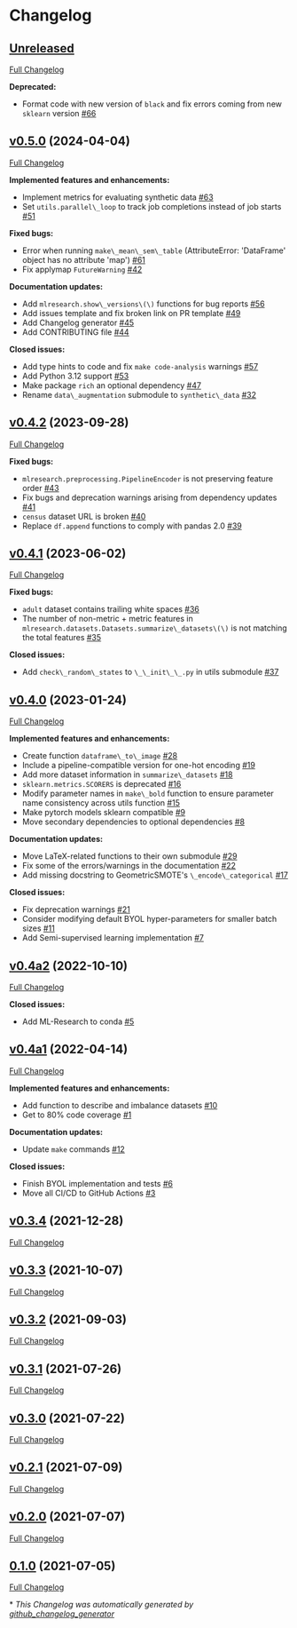 # Changelog

## [Unreleased](https://github.com/joaopfonseca/ml-research/tree/HEAD)

[Full Changelog](https://github.com/joaopfonseca/ml-research/compare/v0.5.0...HEAD)

**Deprecated:**

- Format code with new version of ``black`` and fix errors coming from new ``sklearn`` version [\#66](https://github.com/joaopfonseca/ml-research/issues/66)

## [v0.5.0](https://github.com/joaopfonseca/ml-research/tree/v0.5.0) (2024-04-04)

[Full Changelog](https://github.com/joaopfonseca/ml-research/compare/v0.4.2...v0.5.0)

**Implemented features and enhancements:**

- Implement metrics for evaluating synthetic data [\#63](https://github.com/joaopfonseca/ml-research/issues/63)
- Set ``utils.parallel\_loop`` to track job completions instead of job starts [\#51](https://github.com/joaopfonseca/ml-research/issues/51)

**Fixed bugs:**

- Error when running ``make\_mean\_sem\_table`` \(AttributeError: 'DataFrame' object has no attribute 'map'\)  [\#61](https://github.com/joaopfonseca/ml-research/issues/61)
- Fix applymap `FutureWarning` [\#42](https://github.com/joaopfonseca/ml-research/issues/42)

**Documentation updates:**

- Add ``mlresearch.show\_versions\(\)`` functions for bug reports [\#56](https://github.com/joaopfonseca/ml-research/issues/56)
- Add issues template and fix broken link on PR template [\#49](https://github.com/joaopfonseca/ml-research/issues/49)
- Add Changelog generator [\#45](https://github.com/joaopfonseca/ml-research/issues/45)
- Add CONTRIBUTING file [\#44](https://github.com/joaopfonseca/ml-research/issues/44)

**Closed issues:**

- Add type hints to code and fix ``make code-analysis`` warnings [\#57](https://github.com/joaopfonseca/ml-research/issues/57)
- Add Python 3.12 support [\#53](https://github.com/joaopfonseca/ml-research/issues/53)
- Make package `rich` an optional dependency [\#47](https://github.com/joaopfonseca/ml-research/issues/47)
- Rename ``data\_augmentation`` submodule to ``synthetic\_data`` [\#32](https://github.com/joaopfonseca/ml-research/issues/32)

## [v0.4.2](https://github.com/joaopfonseca/ml-research/tree/v0.4.2) (2023-09-28)

[Full Changelog](https://github.com/joaopfonseca/ml-research/compare/v0.4.1...v0.4.2)

**Fixed bugs:**

- `mlresearch.preprocessing.PipelineEncoder` is not preserving feature order [\#43](https://github.com/joaopfonseca/ml-research/issues/43)
- Fix bugs and deprecation warnings arising from dependency updates [\#41](https://github.com/joaopfonseca/ml-research/issues/41)
- ``census`` dataset URL is broken [\#40](https://github.com/joaopfonseca/ml-research/issues/40)
- Replace ``df.append`` functions to comply with pandas 2.0 [\#39](https://github.com/joaopfonseca/ml-research/issues/39)

## [v0.4.1](https://github.com/joaopfonseca/ml-research/tree/v0.4.1) (2023-06-02)

[Full Changelog](https://github.com/joaopfonseca/ml-research/compare/v0.4.0...v0.4.1)

**Fixed bugs:**

- ``adult`` dataset contains trailing white spaces [\#36](https://github.com/joaopfonseca/ml-research/issues/36)
- The number of non-metric + metric features in ``mlresearch.datasets.Datasets.summarize\_datasets\(\)`` is not matching the total features [\#35](https://github.com/joaopfonseca/ml-research/issues/35)

**Closed issues:**

- Add ``check\_random\_states`` to ``\_\_init\_\_.py`` in utils submodule [\#37](https://github.com/joaopfonseca/ml-research/issues/37)

## [v0.4.0](https://github.com/joaopfonseca/ml-research/tree/v0.4.0) (2023-01-24)

[Full Changelog](https://github.com/joaopfonseca/ml-research/compare/v0.4a2...v0.4.0)

**Implemented features and enhancements:**

- Create function ``dataframe\_to\_image`` [\#28](https://github.com/joaopfonseca/ml-research/issues/28)
- Include a pipeline-compatible version for one-hot encoding [\#19](https://github.com/joaopfonseca/ml-research/issues/19)
- Add more dataset information in ``summarize\_datasets`` [\#18](https://github.com/joaopfonseca/ml-research/issues/18)
- ``sklearn.metrics.SCORERS`` is deprecated [\#16](https://github.com/joaopfonseca/ml-research/issues/16)
- Modify parameter names in ``make\_bold`` function to ensure parameter name consistency across utils function [\#15](https://github.com/joaopfonseca/ml-research/issues/15)
- Make pytorch models sklearn compatible [\#9](https://github.com/joaopfonseca/ml-research/issues/9)
- Move secondary dependencies to optional dependencies [\#8](https://github.com/joaopfonseca/ml-research/issues/8)

**Documentation updates:**

- Move LaTeX-related functions to their own submodule [\#29](https://github.com/joaopfonseca/ml-research/issues/29)
- Fix some of the errors/warnings in the documentation [\#22](https://github.com/joaopfonseca/ml-research/issues/22)
- Add missing docstring to GeometricSMOTE's ``\_encode\_categorical`` [\#17](https://github.com/joaopfonseca/ml-research/issues/17)

**Closed issues:**

- Fix deprecation warnings [\#21](https://github.com/joaopfonseca/ml-research/issues/21)
- Consider modifying default BYOL hyper-parameters for smaller batch sizes [\#11](https://github.com/joaopfonseca/ml-research/issues/11)
- Add Semi-supervised learning implementation [\#7](https://github.com/joaopfonseca/ml-research/issues/7)

## [v0.4a2](https://github.com/joaopfonseca/ml-research/tree/v0.4a2) (2022-10-10)

[Full Changelog](https://github.com/joaopfonseca/ml-research/compare/v0.4a1...v0.4a2)

**Closed issues:**

- Add ML-Research to conda [\#5](https://github.com/joaopfonseca/ml-research/issues/5)

## [v0.4a1](https://github.com/joaopfonseca/ml-research/tree/v0.4a1) (2022-04-14)

[Full Changelog](https://github.com/joaopfonseca/ml-research/compare/v0.3.4...v0.4a1)

**Implemented features and enhancements:**

- Add function to describe and imbalance datasets [\#10](https://github.com/joaopfonseca/ml-research/issues/10)
- Get to 80% code coverage [\#1](https://github.com/joaopfonseca/ml-research/issues/1)

**Documentation updates:**

- Update ``make`` commands [\#12](https://github.com/joaopfonseca/ml-research/issues/12)

**Closed issues:**

- Finish BYOL implementation and tests [\#6](https://github.com/joaopfonseca/ml-research/issues/6)
- Move all CI/CD to GitHub Actions [\#3](https://github.com/joaopfonseca/ml-research/issues/3)

## [v0.3.4](https://github.com/joaopfonseca/ml-research/tree/v0.3.4) (2021-12-28)

[Full Changelog](https://github.com/joaopfonseca/ml-research/compare/v0.3.3...v0.3.4)

## [v0.3.3](https://github.com/joaopfonseca/ml-research/tree/v0.3.3) (2021-10-07)

[Full Changelog](https://github.com/joaopfonseca/ml-research/compare/v0.3.2...v0.3.3)

## [v0.3.2](https://github.com/joaopfonseca/ml-research/tree/v0.3.2) (2021-09-03)

[Full Changelog](https://github.com/joaopfonseca/ml-research/compare/v0.3.1...v0.3.2)

## [v0.3.1](https://github.com/joaopfonseca/ml-research/tree/v0.3.1) (2021-07-26)

[Full Changelog](https://github.com/joaopfonseca/ml-research/compare/v0.3.0...v0.3.1)

## [v0.3.0](https://github.com/joaopfonseca/ml-research/tree/v0.3.0) (2021-07-22)

[Full Changelog](https://github.com/joaopfonseca/ml-research/compare/v0.2.1...v0.3.0)

## [v0.2.1](https://github.com/joaopfonseca/ml-research/tree/v0.2.1) (2021-07-09)

[Full Changelog](https://github.com/joaopfonseca/ml-research/compare/v0.2.0...v0.2.1)

## [v0.2.0](https://github.com/joaopfonseca/ml-research/tree/v0.2.0) (2021-07-07)

[Full Changelog](https://github.com/joaopfonseca/ml-research/compare/0.1.0...v0.2.0)

## [0.1.0](https://github.com/joaopfonseca/ml-research/tree/0.1.0) (2021-07-05)

[Full Changelog](https://github.com/joaopfonseca/ml-research/compare/c6e279cfeabf058b78f504ca4a3d7bf9dfecf8bf...0.1.0)



\* *This Changelog was automatically generated by [github_changelog_generator](https://github.com/github-changelog-generator/github-changelog-generator)*
